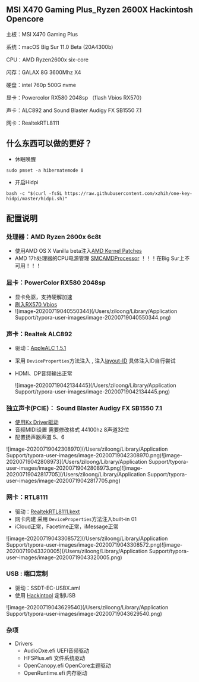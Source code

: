 ## MSI X470 Gaming Plus_Ryzen 2600X Hackintosh Opencore



主板：MSI X470 Gaming Plus 

系统：macOS Big Sur 11.0 Beta (20A4300b)

CPU：AMD Ryzen2600x six-core

闪存：GALAX 8G 3600Mhz X4

硬盘：intel 760p 500G nvme

显卡：Powercolor RX580 2048sp （flash Vbios RX570）

声卡：ALC892 and Sound Blaster Audigy FX SB1550 7.1

网卡：RealtekRTL8111 



## 什么东西可以做的更好？

- 休眠唤醒


`sudo pmset -a hibernatemode 0`

- 开启Hidpi

`bash -c "$(curl -fsSL https://raw.githubusercontent.com/xzhih/one-key-hidpi/master/hidpi.sh)"`



## 配置说明

### 处理器：AMD Ryzen 2600x 6c8t

- 使用AMD OS X Vanilla beta注入[AMD Kernel Patches](https://github.com/AMD-OSX/AMD_Vanilla/tree/experimental-opencore)
- AMD 17h处理器的CPU电源管理  [SMCAMDProcessor](https://github.com/trulyspinach/SMCAMDProcessor)    ！！！在Big Sur上不可用！！！

### 显卡：PowerColor RX580 2048sp

- 显卡免驱，支持硬解加速
- [刷入RX570 Vbios](http://bbs.pcbeta.com/viewthread-1822790-1-1.html)
- ![image-20200719040550344](/Users/ziloong/Library/Application Support/typora-user-images/image-20200719040550344.png)



### 声卡：Realtek ALC892 

- 驱动：[AppleALC 1.5.1](https://github.com/acidanthera/AppleALC)

- 采用 `DeviceProperties`方法注入 , 注入[layout-ID](https://github.com/acidanthera/AppleALC/wiki/Supported-codecs)  具体注入ID自行尝试

- HDMI、DP音频输出正常

  ![image-20200719042134445](/Users/ziloong/Library/Application Support/typora-user-images/image-20200719042134445.png)



### 独立声卡(PCIE)： Sound Blaster Audigy FX SB1550 7.1

- [使用Kx Driver驱动](https://www.insanelymac.com/forum/topic/321954-kx-audio-driver-mod-sound-blaster-live-audigy-124rx-emu-edsp/)
- 音频MIDI设置 需要修改格式 44100hz 8声道32位
- 配置扬声器声道 5、6

![image-20200719042308970](/Users/ziloong/Library/Application Support/typora-user-images/image-20200719042308970.png)![image-20200719042808973](/Users/ziloong/Library/Application Support/typora-user-images/image-20200719042808973.png)![image-20200719042817705](/Users/ziloong/Library/Application Support/typora-user-images/image-20200719042817705.png)



### 网卡：RTL8111 

- 驱动：[RealtekRTL8111.kext](https://github.com/Mieze/RTL8111_driver_for_OS_X/releases)
- 网卡内建  采用 `DeviceProperties`方法注入built-in 01
- iCloud正常，Facetime正常，iMessage正常

![image-20200719043308572](/Users/ziloong/Library/Application Support/typora-user-images/image-20200719043308572.png)![image-20200719043320005](/Users/ziloong/Library/Application Support/typora-user-images/image-20200719043320005.png)



### USB : 端口定制

- 驱动：SSDT-EC-USBX.aml
- 使用 [Hackintool](http://headsoft.com.au/download/mac/Hackintool.zip) 定制USB

![image-20200719043629540](/Users/ziloong/Library/Application Support/typora-user-images/image-20200719043629540.png)



### 杂项

- Drivers
  - AudioDxe.efi UEFI音频驱动
  - HFSPlus.efi  文件系统驱动
  - OpenCanopy.efi  OpenCore主题驱动
  - OpenRuntime.efi 内存驱动